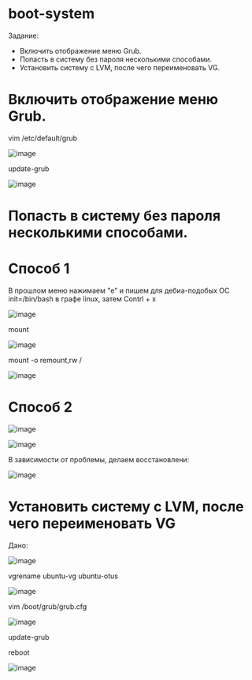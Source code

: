 # boot-system
Задание:
- Включить отображение меню Grub.
- Попасть в систему без пароля несколькими способами.
- Установить систему с LVM, после чего переименовать VG.

# Включить отображение меню Grub.

vim /etc/default/grub

![image](https://github.com/user-attachments/assets/487bd897-5fce-4c24-96c4-af87ca3157e6)

update-grub

![image](https://github.com/user-attachments/assets/74ca217d-e63b-406f-aaea-b0cf8e1b95ed)

# Попасть в систему без пароля несколькими способами.

# Способ 1

В прошлом меню нажимаем "e" и пишем для дебиа-подобых ОС init=/bin/bash в графе linux, затем Contrl + x

![image](https://github.com/user-attachments/assets/33f90d13-29c6-4587-a8e6-ac873c560769)

mount

![image](https://github.com/user-attachments/assets/c42cc7d7-2816-4944-9c1f-a99be553cae6)

mount -o remount,rw /

![image](https://github.com/user-attachments/assets/0d8cf8e2-1b2a-4418-a02c-b9d3f20cfea0)


# Способ 2

![image](https://github.com/user-attachments/assets/17f68864-7038-4c9b-8b5d-1eb5b799bf80)


![image](https://github.com/user-attachments/assets/387f3250-d1e0-4bfd-a22c-b871e22bd8ec)

В зависимости от проблемы, делаем восстановлени:

![image](https://github.com/user-attachments/assets/fb1f784a-7c83-4231-9434-774f698e46ad)

# Установить систему с LVM, после чего переименовать VG

Дано:

![image](https://github.com/user-attachments/assets/246fdd00-63f6-4c65-9682-1ff64d2e7b85)


vgrename ubuntu-vg ubuntu-otus

![image](https://github.com/user-attachments/assets/35b04444-de1e-4f44-bef5-84c47e83e0ca)

vim /boot/grub/grub.cfg

![image](https://github.com/user-attachments/assets/e169dd2c-59ac-4881-8c1f-9fb84739c0b5)

update-grub

reboot

![image](https://github.com/user-attachments/assets/b1f50493-ad7f-4afa-954b-6e0ce896dc81)

